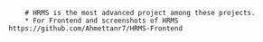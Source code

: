         # HRMS is the most advanced project among these projects.
        * For Frontend and screenshots of HRMS  https://github.com/Ahmettanr7/HRMS-Frontend
